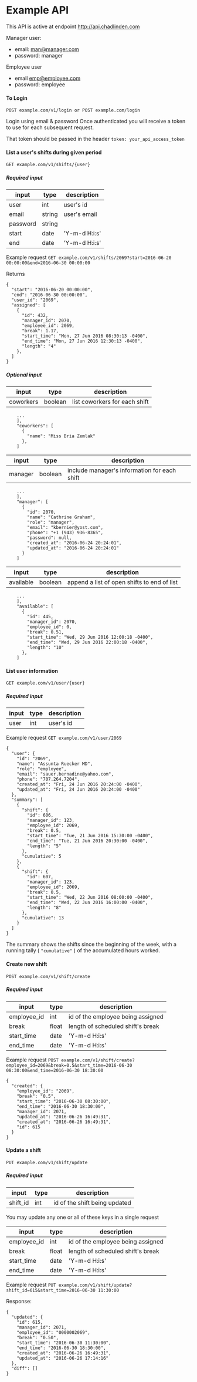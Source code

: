 # Example API

This API is active at endpoint http://api.chadlinden.com

Manager user: 
* email: man@manager.com
* password: manager

Employee user
* email emp@employee.com
* password: employee

#### To Login ####
`POST example.com/v1/login or POST example.com/login`

 Login using email & password 
 Once authenticated you will receive a token to use for each subsequent request.
 
 That token should be passed in the header 
 `token: your_api_access_token`

#### List a user's shifts during given period ####
`GET example.com/v1/shifts/{user}`

##### Required input #####
| input       | type    | description       |
| ----------- | ------- |  ---------------- |
| user        | int     | user's id         |
| email       | string  | user's email      |
| password    | string  |                   |
| start       | date    | 'Y-m-d H:i:s'     |
| end         | date    | 'Y-m-d H:i:s'     |  

Example request `GET example.com/v1/shifts/2069?start=2016-06-20 00:00:00&end=2016-06-30 00:00:00`

Returns 

```
{
  "start": "2016-06-20 00:00:00",
  "end": "2016-06-30 00:00:00",
  "user_id": "2069",
  "assigned": [
    {
      "id": 432,
      "manager_id": 2070,
      "employee_id": 2069,
      "break": 1.17,
      "start_time": "Mon, 27 Jun 2016 08:30:13 -0400",
      "end_time": "Mon, 27 Jun 2016 12:30:13 -0400",
      "length": "4"
    },
  ]
}
```

##### Optional input #####

| input       | type    | description                                   |
| ----------- | ------- |  ----------------                             |
| coworkers   | boolean | list coworkers for each shift                 |

```
    ...
    ],
    "coworkers": [
      {
        "name": "Miss Bria Zemlak"
      },
    ]
```

| input       | type    | description                                   |
| ----------- | ------- |  ----------------                             |
| manager     | boolean | include manager's information for each shift  |

```
    ...
    ],
    "manager": [
      {
        "id": 2070,
        "name": "Cathrine Graham",
        "role": "manager",
        "email": "kbernier@yost.com",
        "phone": "+1 (943) 936-8365",
        "password": null,
        "created_at": "2016-06-24 20:24:01",
        "updated_at": "2016-06-24 20:24:01"
      }
    ]
```

| input       | type    | description                                   |
| ----------- | ------- |  ----------------                             |
| available   | boolean | append a list of open shifts to end of list   |

```
    ...
    ],
    "available": [
      {
        "id": 445,
        "manager_id": 2070,
        "employee_id": 0,
        "break": 0.51,
        "start_time": "Wed, 29 Jun 2016 12:00:18 -0400",
        "end_time": "Wed, 29 Jun 2016 22:00:18 -0400",
        "length": "10"
      },
    ]
```

#### List user information ####
`GET example.com/v1/user/{user}`

##### Required input #####
| input       | type    | description       |
| ----------- | ------- |  ---------------- |
| user        | int     | user's id         |

Example request `GET example.com/v1/user/2069`

```
{
  "user": {
    "id": "2069",
    "name": "Assunta Ruecker MD",
    "role": "employee",
    "email": "sauer.bernadine@yahoo.com",
    "phone": "707.264.7204",
    "created_at": "Fri, 24 Jun 2016 20:24:00 -0400",
    "updated_at": "Fri, 24 Jun 2016 20:24:00 -0400"
  },
  "summary": [
    {
      "shift": {
        "id": 606,
        "manager_id": 123,
        "employee_id": 2069,
        "break": 0.5,
        "start_time": "Tue, 21 Jun 2016 15:30:00 -0400",
        "end_time": "Tue, 21 Jun 2016 20:30:00 -0400",
        "length": "5"
      },
      "cumulative": 5
    },
    {
      "shift": {
        "id": 607,
        "manager_id": 123,
        "employee_id": 2069,
        "break": 0.5,
        "start_time": "Wed, 22 Jun 2016 08:00:00 -0400",
        "end_time": "Wed, 22 Jun 2016 16:00:00 -0400",
        "length": "8"
      },
      "cumulative": 13
    }
  ]
}
```

The summary shows the shifts since the beginning of the week, with a running tally ( `"cumulative"` ) of the accumulated hours worked.

#### Create new shift ####
`POST example.com/v1/shift/create`

##### Required input #####
| input       | type    | description                               |
| ----------- | ------- |  ---------------------------------------- |
| employee_id | int     | id of the employee being assigned         |
| break       | float   | length of scheduled shift's break         |
| start_time  | date    | 'Y-m-d H:i:s'                             |
| end_time    | date    | 'Y-m-d H:i:s'                             |

Example request `POST example.com/v1/shift/create?employee_id=2069&break=0.5&start_time=2016-06-30 08:30:00&end_time=2016-06-30 18:30:00`

```
{
  "created": {
    "employee_id": "2069",
    "break": "0.5",
    "start_time": "2016-06-30 08:30:00",
    "end_time": "2016-06-30 18:30:00",
    "manager_id": 2071,
    "updated_at": "2016-06-26 16:49:31",
    "created_at": "2016-06-26 16:49:31",
    "id": 615
  }
}
```

#### Update a shift ####
`PUT example.com/v1/shift/update`

##### Required input #####
| input       | type    | description                               |
| ----------- | ------- |  ---------------------------------------- |
| shift_id    | int     | id of the shift being updated             |

You may update any one or all of these keys in a single request

| input       | type    | description                               |
| ----------- | ------- |  ---------------------------------------- |
| employee_id | int     | id of the employee being assigned         |
| break       | float   | length of scheduled shift's break         |
| start_time  | date    | 'Y-m-d H:i:s'                             |
| end_time    | date    | 'Y-m-d H:i:s'                             |

Example request `PUT example.com/v1/shift/update?shift_id=615&start_time=2016-06-30 11:30:00`

Response: 

```
{
  "updated": {
    "id": 615,
    "manager_id": 2071,
    "employee_id": "0000002069",
    "break": "0.50",
    "start_time": "2016-06-30 11:30:00",
    "end_time": "2016-06-30 18:30:00",
    "created_at": "2016-06-26 16:49:31",
    "updated_at": "2016-06-26 17:14:16"
  },
  "diff": []
}
```